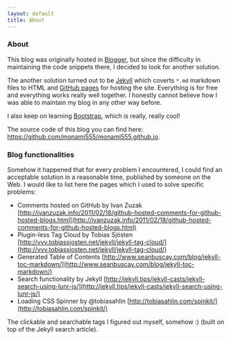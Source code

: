 ```yaml
---
layout: default
title: About
---
```


### About

This blog was originally hosted in [Blogger](blogger.com), but since the difficulty in maintaining the code snippets there, I decided to look for another solution.

The another solution turned out to be [Jekyll](https://jekyllrb.com/) which coverts `*.md` markdown files to HTML and [GitHub pages](https://pages.github.com/) for hosting the site. Everything is for free and everything works really well together. I honestly cannot believe how I was able to maintain my blog in any other way before.

I also keep on learning [Bootstrap](http://getbootstrap.com/), which is really, really cool!

The source code of this blog you can find here: <a href="https://github.com/monami555/monami555.github.io" target="_blank">https://github.com/monami555/monami555.github.io</a>.

### Blog functionalities

Somehow it happened that for every problem I encountered, I could find an acceptable solution in a reasonable time, published by someone on the Web. I would like to list here the pages which I used to solve specific problems:

- Comments hosted on GitHub by Ivan Zuzak [http://ivanzuzak.info/2011/02/18/github-hosted-comments-for-github-hosted-blogs.html](http://ivanzuzak.info/2011/02/18/github-hosted-comments-for-github-hosted-blogs.html)
- Plugin-less Tag Cloud by Tobias Sjösten [http://vvv.tobiassjosten.net/jekyll/jekyll-tag-cloud/](http://vvv.tobiassjosten.net/jekyll/jekyll-tag-cloud/)
- Generated Table of Contents [http://www.seanbuscay.com/blog/jekyll-toc-markdown/](http://www.seanbuscay.com/blog/jekyll-toc-markdown/)
- Search functionality by Jekyll [http://jekyll.tips/jekyll-casts/jekyll-search-using-lunr-js/](http://jekyll.tips/jekyll-casts/jekyll-search-using-lunr-js/)
- Loading CSS Spinner by @tobiasahlin [http://tobiasahlin.com/spinkit/](http://tobiasahlin.com/spinkit/)

The clickable and searchable tags I figured out myself, somehow :) (built on top of the Jekyll search article).
